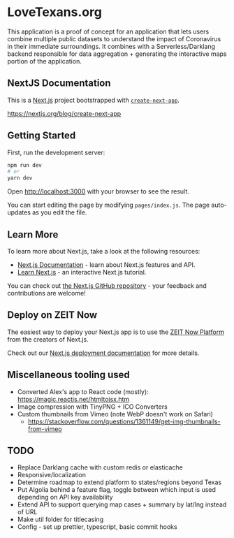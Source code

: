 # LoveTexans.org

This application is a proof of concept for an application that lets users combine multiple public datasets to understand the impact of Coronavirus in their immediate surroundings. It combines with a Serverless/Darklang backend responsible for data aggregation + generating the interactive maps portion of the application.

## NextJS Documentation

This is a [Next.js](https://nextjs.org/) project bootstrapped with [`create-next-app`](https://github.com/zeit/next.js/tree/canary/packages/create-next-app).

https://nextjs.org/blog/create-next-app

## Getting Started

First, run the development server:

```bash
npm run dev
# or
yarn dev
```

Open [http://localhost:3000](http://localhost:3000) with your browser to see the result.

You can start editing the page by modifying `pages/index.js`. The page auto-updates as you edit the file.

## Learn More

To learn more about Next.js, take a look at the following resources:

- [Next.js Documentation](https://nextjs.org/docs) - learn about Next.js features and API.
- [Learn Next.js](https://nextjs.org/learn) - an interactive Next.js tutorial.

You can check out [the Next.js GitHub repository](https://github.com/zeit/next.js/) - your feedback and contributions are welcome!

## Deploy on ZEIT Now

The easiest way to deploy your Next.js app is to use the [ZEIT Now Platform](https://zeit.co/import?utm_medium=default-template&filter=next.js&utm_source=create-next-app&utm_campaign=create-next-app-readme) from the creators of Next.js.

Check out our [Next.js deployment documentation](https://nextjs.org/docs/deployment) for more details.

## Miscellaneous tooling used

- Converted Alex's app to React code (mostly): https://magic.reactjs.net/htmltojsx.htm
- Image compression with TinyPNG + ICO Converters
- Custom thumbnails from Vimeo (note WebP doesn't work on Safari)
  - https://stackoverflow.com/questions/1361149/get-img-thumbnails-from-vimeo

## TODO

- Replace Darklang cache with custom redis or elasticache
- Responsive/localization
- Determine roadmap to extend platform to states/regions beyond Texas
- Put Algolia behind a feature flag, toggle between which input is used depending on API key availability
- Extend API to support querying map cases + summary by lat/lng instead of URL
- Make util folder for titlecasing
- Config - set up prettier, typescript, basic commit hooks
